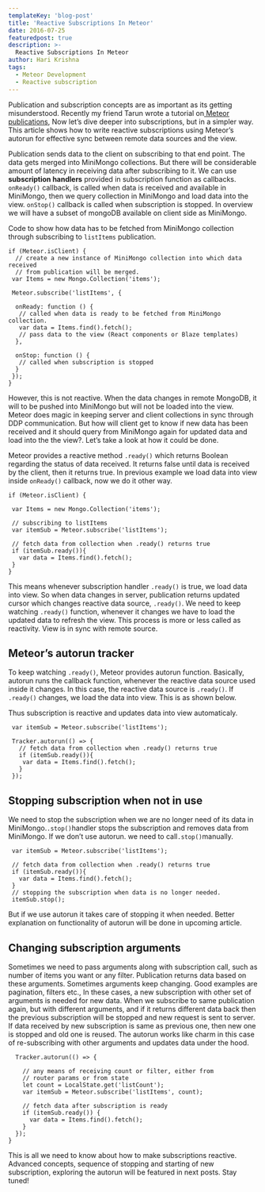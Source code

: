 ```yaml
---
templateKey: 'blog-post'
title: 'Reactive Subscriptions In Meteor'
date: 2016-07-25
featuredpost: true
description: >-
  Reactive Subscriptions In Meteor
author: Hari Krishna
tags:
  - Meteor Development
  - Reactive subscription
---
```


Publication and subscription concepts are as important as its getting misunderstood. Recently my friend Tarun wrote a tutorial on[ Meteor publications](https://codebrahma.com/meteor-publications-and-subscriptions/), Now let’s dive deeper into subscriptions, but in a simpler way. This article shows how to write reactive subscriptions using Meteor’s autorun for effective sync between remote data sources and the view.

Publication sends data to the client on subscribing to that end point. The data gets merged into MiniMongo collections. But there will be considerable amount of latency in receiving
data after subscribing to it. We can use __subscription handlers__ provided in subscription function as callbacks. ```onReady()``` callback, is called when data is received and available in MiniMongo, then we query collection in MiniMongo and load data into the view. ```onStop()``` callback is called when subscription is stopped. In overview we will have a subset of mongoDB available on client side as MiniMongo.

Code to show how data has to be fetched from MiniMongo collection through subscribing to ```listItems``` publication.
```
if (Meteor.isClient) {
  // create a new instance of MiniMongo collection into which data received
  // from publication will be merged.
 var Items = new Mongo.Collection('items');

 Meteor.subscribe('listItems', {

  onReady: function () {
   // called when data is ready to be fetched from MiniMongo collection.
   var data = Items.find().fetch();
   // pass data to the view (React components or Blaze templates)
  },

  onStop: function () {
   // called when subscription is stopped
  }
 });
}
```
However, this is not reactive. When the data changes in remote MongoDB, it will to be pushed into MiniMongo but will not be loaded into the view. Meteor does magic in keeping server and client collections in sync through DDP communication. But how will client get to know if new data has been received and it should query from MiniMongo again for updated data and load into the the view?. Let’s take a look at how it could be done.

Meteor provides a reactive method ```.ready()``` which returns Boolean regarding the status of data received. It returns false until data is received by the client, then it returns true. In previous example we load data into view inside ```onReady()``` callback, now we do it other way.

```
if (Meteor.isClient) {

 var Items = new Mongo.Collection('items');

 // subscribing to listItems
 var itemSub = Meteor.subscribe('listItems');
 
 // fetch data from collection when .ready() returns true
 if (itemSub.ready()){
   var data = Items.find().fetch();
 }
}
```
This means whenever subscription handler ```.ready()``` is true, we load data into view. So when data changes in server, publication returns updated cursor which changes reactive data source, ```.ready()```. We need to keep watching ```.ready()``` function, whenever it changes we have to load the updated data to refresh the view. This process is more or less called as reactivity. View is in sync with remote source.

## Meteor’s autorun tracker
To keep watching ```.ready()```, Meteor provides autorun function. Basically, autorun runs the callback function, whenever the reactive data source used inside it changes. In this case, the reactive data source is ```.ready()```. If ```.ready()``` changes, we load the data into view. This is as shown below.

Thus subscription is reactive and updates data into view automaticaly.

```
 var itemSub = Meteor.subscribe('listItems');
 
 Tracker.autorun(() => {
   // fetch data from collection when .ready() returns true
   if (itemSub.ready()){
    var data = Items.find().fetch();
   }
 });
```
## Stopping subscription when not in use
We need to stop the subscription when we are no longer need of its data in MiniMongo.``` .stop() ```handler stops the subscription and removes data from MiniMongo. If we don’t use autorun. we need to call``` .stop() ```manually.

```
 var itemSub = Meteor.subscribe('listItems');
 
 // fetch data from collection when .ready() returns true
 if (itemSub.ready()){
   var data = Items.find().fetch();
 }
 // stopping the subscription when data is no longer needed.
 itemSub.stop();
```
But if we use autorun it takes care of stopping it when needed. Better explanation on functionality of autorun will be done in upcoming article.

## Changing subscription arguments
Sometimes we need to pass arguments along with subscription call, such as number of items you want or any filter. Publication returns data based on these arguments. Sometimes arguments keep changing. Good examples are pagination, filters etc., In these cases, a new subscription with other set of arguments is needed for new data. When we subscribe to same publication again, but with different arguments, and if it returns different data back then the previous subscription will be stopped and new request is sent to server. If data received by new subscription is same as previous one, then new one is stopped and old one is reused. The autorun works like charm in this case of re-subscribing with other arguments and updates data under the hood.

```
  Tracker.autorun(() => {

    // any means of receiving count or filter, either from
    // router params or from state
    let count = LocalState.get('listCount');
    var itemSub = Meteor.subscribe('listItems', count);

    // fetch data after subscription is ready
    if (itemSub.ready()) {
      var data = Items.find().fetch();
    }
  });
}
```
This is all we need to know about how to make subscriptions reactive. Advanced concepts, sequence of stopping and starting of new subscription, exploring the autorun will be featured in next posts. Stay tuned!

